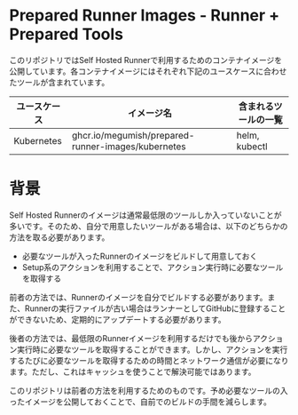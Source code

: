 # Prepared Runner Images - Runner + Prepared Tools

このリポジトリではSelf Hosted Runnerで利用するためのコンテナイメージを公開しています。各コンテナイメージにはそれぞれ下記のユースケースに合わせたツールが含まれています。

| ユースケース | イメージ名                                         | 含まれるツールの一覧 |
| ------------ | -------------------------------------------------- | -------------------- |
| Kubernetes   | ghcr.io/megumish/prepared-runner-images/kubernetes | helm, kubectl        |

# 背景

Self Hosted Runnerのイメージは通常最低限のツールしか入っていないことが多いです。そのため、自分で用意したいツールがある場合は、以下のどちらかの方法を取る必要があります。

- 必要なツールが入ったRunnerのイメージをビルドして用意しておく
- Setup系のアクションを利用することで、アクション実行時に必要なツールを取得する

前者の方法では、Runnerのイメージを自分でビルドする必要があります。また、Runnerの実行ファイルが古い場合はランナーとしてGitHubに登録することができないため、定期的にアップデートする必要があります。

後者の方法では、最低限のRunnerイメージを利用するだけでも後からアクション実行時に必要なツールを取得することができます。しかし、アクションを実行するたびに必要なツールを取得するための時間とネットワーク通信が必要になります。ただし、これはキャッシュを使うことで解決可能ではあります。

このリポジトリは前者の方法を利用するためのものです。予め必要なツールの入ったイメージを公開しておくことで、自前でのビルドの手間を減らします。
